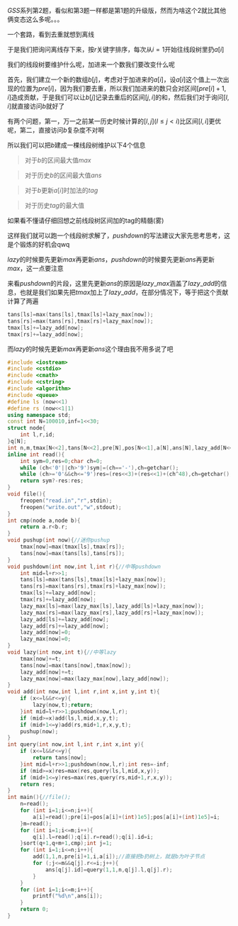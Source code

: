 <!--more-->

$GSS$系列第2题，看似和第3题一样都是第1题的升级版，然而为啥这个2就比其他俩变态这么多呢。。。

一个套路，看到去重就想到离线

于是我们把询问离线存下来，按$r$关键字排序，每次从$i=1$开始往线段树里扔$a[i]$

我们的线段树要维护什么呢，加进来一个数我们要改变什么呢

首先，我们建立一个新的数组$b[j]$，考虑对于加进来的$a[i]$，设$a[i]$这个值上一次出现的位置为$pre[i]$，因为我们要去重，所以我们加进来的数只会对区间$[pre[i]+1,i]$造成贡献，于是我们可以让$b[j]$记录去重后的区间$[j,i]$的和，然后我们对于询问$[l,i]$就直接访问$b$就好了

有两个问题，第一，万一之前某一历史时候计算的$[l,j](l\leq j<i)$比区间$[l,i]$更优呢，第二，直接访问$b$复杂度不对啊

所以我们可以把$b$建成一棵线段树维护以下$4$个信息

>对于$b$的区间最大值$max$

>对于历史$b$的区间最大值$ans$

>对于$b$更新$a[i]$时加法的$tag$

>对于历史$tag$的最大值

如果看不懂请仔细回想之前线段树区间加的tag的精髓(雾)

这样我们就可以跑一个线段树求解了，$pushdown$的写法建议大家先思考思考，这是个锻炼的好机会qwq

$lazy$的时候要先更新$max$再更新$ans$，$pushdown$的时候要先更新$ans$再更新$max$，这一点要注意

来看$pushdown$的片段，这里先更新$ans$的原因是$lazy\_max$涵盖了$lazy\_add$的信息，也就是我们如果先把$tmax$加上了$lazy\_add$，在部分情况下，等于把这个贡献计算了两遍

```cpp
tans[ls]=max(tans[ls],tmax[ls]+lazy_max[now]);
tans[rs]=max(tans[rs],tmax[rs]+lazy_max[now]);
tmax[ls]+=lazy_add[now];
tmax[rs]+=lazy_add[now];
```

而$lazy$的时候先更新$max$再更新$ans$这个理由我不用多说了吧



```cpp
#include <iostream>
#include <cstdio>
#include <cmath>
#include <cstring>
#include <algorithm>
#include <queue>
#define ls (now<<1)
#define rs (now<<1|1)
using namespace std;
const int N=100010,inf=1<<30;
struct node{
    int l,r,id;
}q[N];
int n,m,tmax[N<<2],tans[N<<2],pre[N],pos[N<<1],a[N],ans[N],lazy_add[N<<2],lazy_max[N<<2];
inline int read(){
    int sym=0,res=0;char ch=0;
    while (ch<'0'||ch>'9')sym|=(ch=='-'),ch=getchar();
    while (ch>='0'&&ch<='9')res=(res<<3)+(res<<1)+(ch^48),ch=getchar();
    return sym?-res:res;
}
void file(){
    freopen("read.in","r",stdin);
    freopen("write.out","w",stdout);
}
int cmp(node a,node b){
    return a.r<b.r;
}
void pushup(int now){//迷你pushup
    tmax[now]=max(tmax[ls],tmax[rs]);
    tans[now]=max(tans[ls],tans[rs]);
}
void pushdown(int now,int l,int r){//中等pushdown
    int mid=l+r>>1;
    tans[ls]=max(tans[ls],tmax[ls]+lazy_max[now]);
    tans[rs]=max(tans[rs],tmax[rs]+lazy_max[now]);
    tmax[ls]+=lazy_add[now];
    tmax[rs]+=lazy_add[now];
    lazy_max[ls]=max(lazy_max[ls],lazy_add[ls]+lazy_max[now]);
    lazy_max[rs]=max(lazy_max[rs],lazy_add[rs]+lazy_max[now]);
    lazy_add[ls]+=lazy_add[now];
    lazy_add[rs]+=lazy_add[now];
    lazy_add[now]=0;
    lazy_max[now]=0;
}
void lazy(int now,int t){//中等lazy
    tmax[now]+=t;
    tans[now]=max(tans[now],tmax[now]);
    lazy_add[now]+=t;
    lazy_max[now]=max(lazy_max[now],lazy_add[now]);
}
void add(int now,int l,int r,int x,int y,int t){
    if (x<=l&&r<=y){
        lazy(now,t);return;
    }int mid=l+r>>1;pushdown(now,l,r);
    if (mid>=x)add(ls,l,mid,x,y,t);
    if (mid+1<=y)add(rs,mid+1,r,x,y,t);
    pushup(now);
}
int query(int now,int l,int r,int x,int y){
    if (x<=l&&r<=y){
        return tans[now];
    }int mid=l+r>>1;pushdown(now,l,r);int res=-inf;
    if (mid>=x)res=max(res,query(ls,l,mid,x,y));
    if (mid+1<=y)res=max(res,query(rs,mid+1,r,x,y));
    return res;
}
int main(){//file();
    n=read();
    for (int i=1;i<=n;i++){
        a[i]=read();pre[i]=pos[a[i]+(int)1e5];pos[a[i]+(int)1e5]=i;
    }m=read();
    for (int i=1;i<=m;i++){
        q[i].l=read();q[i].r=read();q[i].id=i;
    }sort(q+1,q+m+1,cmp);int j=1;
    for (int i=1;i<=n;i++){
        add(1,1,n,pre[i]+1,i,a[i]);//直接把b扔树上，就是b为叶子节点
        for (;j<=m&&q[j].r<=i;j++){
            ans[q[j].id]=query(1,1,n,q[j].l,q[j].r);
        }
    }
    for (int i=1;i<=m;i++){
        printf("%d\n",ans[i]);
    }
    return 0;
}
```

